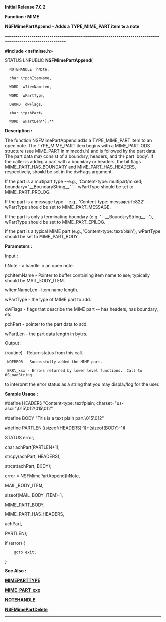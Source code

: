 




<!--
 /\* Font Definitions \*/
 @font-face
 {font-family:Courier;
 panose-1:2 7 4 9 2 2 5 2 4 4;}
@font-face
 {font-family:Helv;
 panose-1:2 11 6 4 2 2 2 3 2 4;}
@font-face
 {font-family:"Cambria Math";
 panose-1:2 4 5 3 5 4 6 3 2 4;}
 /\* Style Definitions \*/
 p.MsoNormal, li.MsoNormal, div.MsoNormal
 {margin-top:0cm;
 margin-right:0cm;
 margin-bottom:8.0pt;
 margin-left:0cm;
 line-height:107%;
 font-size:11.0pt;
 font-family:"Calibri",sans-serif;}
.MsoChpDefault
 {font-size:11.0pt;}
.MsoPapDefault
 {margin-bottom:8.0pt;
 line-height:107%;}
 /\* Page Definitions \*/
 @page WordSection1
 {size:612.0pt 792.0pt;
 margin:72.0pt 72.0pt 72.0pt 72.0pt;}
div.WordSection1
 {page:WordSection1;}
-->




**Initial Release 7.0.2**



**Function : MIME**



**NSFMimePartAppend** **- Adds a
TYPE\_MIME\_PART item to a note**


**----------------------------------------------------------------------------------------------------------**



**#include <nsfmime.h>**



STATUS
LNPUBLIC **NSFMimePartAppend(**  

      NOTEHANDLE  hNote,  

      char \*pchItemName,  

      WORD  wItemNameLen,  

      WORD  wPartType,  

      DWORD  dwFlags,  

      char \*pchPart,  

      WORD  wPartLen**);**



**Description :**



The function
NSFMimePartAppend adds a TYPE\_MIME\_PART item to an open note.  The
TYPE\_MIME\_PART item begins with a MIME\_PART ODS structure (see MIME\_PART in
mimeods.h) and is followed by the part data.  The part data may consist of a
boundary, headers, and the part 'body'.  If the caller is adding a part with a
boundary or headers, the bit flags MIME\_PART\_HAS\_BOUNDARY and
MIME\_PART\_HAS\_HEADERS, respectively, should be set in the dwFlags argument.


 


If the part
is a multipart type --e.g., 'Content-type: multipart/mixed;
boundary="\_\_BoundaryString\_\_"'-- wPartType should be set to
MIME\_PART\_PROLOG.


 


If the part
is a message type --e.g., 'Content-type: message/rfc822'-- wPartType should be
set to MIME\_PART\_MESSAGE.


 


If the part
is only a terminating boundary (e.g. '--\_\_BoundaryString\_\_--'), wPartType
should be set to MIME\_PART\_EPILOG.


 


If the part
is a typical MIME part (e.g., 'Content-type: text/plain'), wPartType should be
set to MIME\_PART\_BODY.


 


 


**Parameters :**



Input :  

hNote  -  a handle to an open note.  

  

pchItemName  -  Pointer to buffer containing item name to use; typically should
be MAIL\_BODY\_ITEM.  

  

wItemNameLen  -  item name length.  

  

wPartType  -  the type of MIME part to add.  

  

dwFlags  -  flags that describe the MIME part -- has headers, has  boundary,
etc.  

  

pchPart  -  pointer to the part data to add.  

  

wPartLen  -   the part data length in bytes.  

  




Output :  

(routine)  -  Return status from this call.  

     NOERROR - Successfully added the MIME part.  

     ERR\_xxx - Errors returned by lower level functions.  Call to OSLoadString
to interpret the error status as a string that you may display/log for the
user.  

  

  

  




 **Sample Usage :**


#define HEADERS
"Content-type: text/plain;
charset=\"us-ascii\"\015\012\015\012"


#define BODY "This
is a text plain part.\015\012"


#define PARTLEN
((sizeof(HEADERS)-1)+(sizeof(BODY)-1))


 


STATUS error;


char
achPart[PARTLEN+1];


 


strcpy(achPart,
HEADERS);


strcat(achPart, BODY);


 


error =
NSFMimePartAppend(hNote,


                               
MAIL\_BODY\_ITEM,


                               
sizeof(MAIL\_BODY\_ITEM)-1,


                               
MIME\_PART\_BODY,


                               
MIME\_PART\_HAS\_HEADERS,


                               
achPart,


                               
PARTLEN);


if (error) {


        goto exit;


}


 


 **See Also :**


**[MIMEPARTTYPE](MIMEPARTTYPE.md)**


**[MIME\_PART\_xxx](MIME_PART_xxx.md)**


**[NOTEHANDLE](NOTEHANDLE.md)**


**[NSFMimePartDelete](NSFMimePartDelete.md)**



----------------------------------------------------------------------------------------------------------


 





